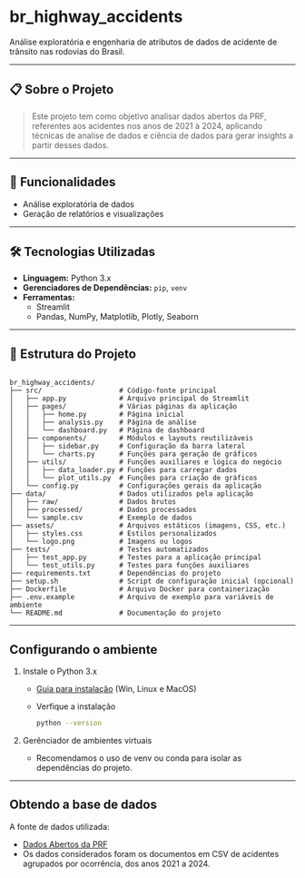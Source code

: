 # br_highway_accidents
Análise exploratória e engenharia de atributos de dados de acidente de trânsito nas rodovias do Brasil.

---

## 📋 Sobre o Projeto

> Este projeto tem como objetivo analisar dados abertos da PRF, referentes aos acidentes nos anos de 2021 à 2024, aplicando técnicas de analise de dados e ciência de dados para gerar insights a partir desses dados.

---

## 🚀 Funcionalidades

- Análise exploratória de dados
- Geração de relatórios e visualizações

---

## 🛠️ Tecnologias Utilizadas

- **Linguagem:** Python 3.x
- **Gerenciadores de Dependências:** `pip`, `venv`
- **Ferramentas:** 
  - Streamlit
  - Pandas, NumPy, Matplotlib, Plotly, Seaborn

---

## 📂 Estrutura do Projeto

```plaintext

br_highway_accidents/ 
├── src/                   # Código-fonte principal
│   ├── app.py             # Arquivo principal do Streamlit
│   ├── pages/             # Várias páginas da aplicação
│   │   ├── home.py        # Página inicial
│   │   ├── analysis.py    # Página de análise
│   │   └── dashboard.py   # Página de dashboard
│   ├── components/        # Módulos e layouts reutilizáveis
│   │   ├── sidebar.py     # Configuração da barra lateral
│   │   └── charts.py      # Funções para geração de gráficos
│   ├── utils/             # Funções auxiliares e lógica do negócio
│   │   ├── data_loader.py # Funções para carregar dados
│   │   └── plot_utils.py  # Funções para criação de gráficos
│   └── config.py          # Configurações gerais da aplicação
├── data/                  # Dados utilizados pela aplicação
│   ├── raw/               # Dados brutos
│   ├── processed/         # Dados processados
│   └── sample.csv         # Exemplo de dados
├── assets/                # Arquivos estáticos (imagens, CSS, etc.)
│   ├── styles.css         # Estilos personalizados
│   └── logo.png           # Imagens ou logos
├── tests/                 # Testes automatizados
│   ├── test_app.py        # Testes para a aplicação principal
│   └── test_utils.py      # Testes para funções auxiliares
├── requirements.txt       # Dependências do projeto
├── setup.sh               # Script de configuração inicial (opcional)
├── Dockerfile             # Arquivo Docker para containerização
├── .env.example           # Arquivo de exemplo para variáveis de ambiente
└── README.md              # Documentação do projeto

```

---
## Configurando o ambiente

1. Instale o Python 3.x
    - [Guia para instalação](https://medium.com/@nara.guimaraes/guia-de-instala%C3%A7%C3%A3o-do-python-em-diferentes-plataformas-10ea027c1869) (Win, Linux e MacOS)

    - Verfique a instalação 
        ```bash
        python --version
        ```

2. Gerênciador de ambientes virtuais
    - Recomendamos o uso de venv ou conda para isolar as dependências do projeto.

---
## Obtendo a base de dados
    
A fonte de dados utilizada:

- [Dados Abertos da PRF](https://www.gov.br/prf/pt-br/acesso-a-informacao/dados-abertos/dados-abertos-da-prf)
- Os dados considerados foram os documentos em CSV de acidentes agrupados por ocorrência, dos anos 2021 a 2024.
